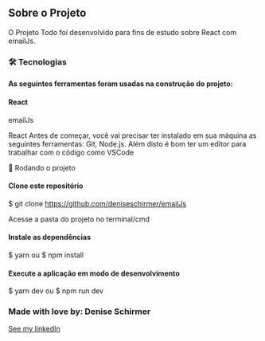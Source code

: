 <p align="center>
<img alt="Readme width="460" height="300"
src=".assets/gif.webm.gif"></p>

## Sobre o Projeto
O Projeto Todo foi desenvolvido para fins de estudo sobre React com emailJs.

### 🛠 Tecnologias
#### As seguintes ferramentas foram usadas na construção do projeto:
#### React
emailJs

React
Antes de começar, você vai precisar ter instalado em sua máquina as seguintes ferramentas: Git, Node.js. Além disto é bom ter um editor para trabalhar com o código como VSCode

🎲 Rodando o projeto

#### Clone este repositório
$ git clone https://github.com/deniseschirmer/emailJs

 Acesse a pasta do projeto no terminal/cmd

#### Instale as dependências
$ yarn
 ou
$ npm install

#### Execute a aplicação em modo de desenvolvimento
$ yarn dev
 ou
$ npm run dev

### Made with love by: Denise Schirmer
[See my linkedIn](https://www.linkedin.com/in/denise-s-lima-schirmer-9702661ba/)



